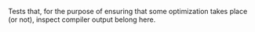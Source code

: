 Tests that, for the purpose of ensuring that some optimization takes place (or
not), inspect compiler output belong here.